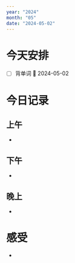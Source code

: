 ```yaml
---
year: "2024"
month: "05"
date: "2024-05-02"
---
```

# 今天安排
- [ ] 背单词 📅 2024-05-02




# 今日记录

## 上午
*  

## 下午
* 

## 晚上
* 

# 感受
* 




